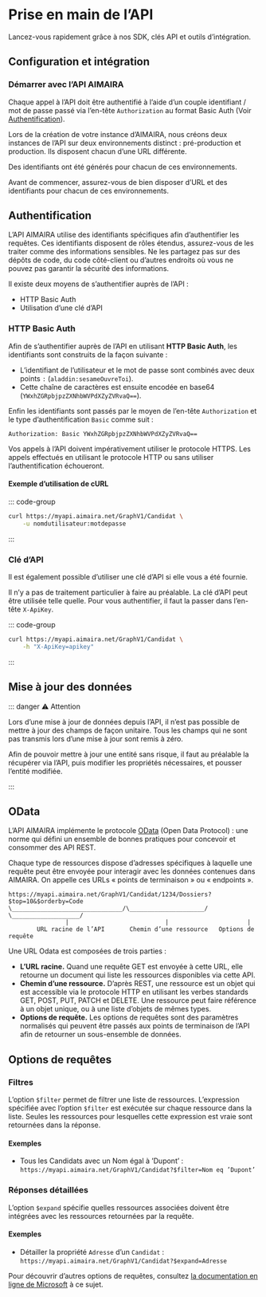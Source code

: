 # Prise en main de l’API

Lancez-vous rapidement grâce à nos SDK, clés API et outils d’intégration.

## Configuration et intégration

### Démarrer avec l’API AIMAIRA

Chaque appel à l’API doit être authentifié à l’aide d’un couple identifiant / mot de passe passé via l’en-tête 
`Authorization` au format Basic Auth (Voir [Authentification](#authentification)).

Lors de la création de votre instance d’AIMAIRA, nous créons deux instances de l’API sur deux environnements distinct : 
pré-production et production. Ils disposent chacun d’une URL différente.

Des identifiants ont été générés pour chacun de ces environnements.

Avant de commencer, assurez-vous de bien disposer d’URL et des identifiants pour chacun de ces environnements.

## Authentification

L’API AIMAIRA utilise des identifiants spécifiques afin d’authentifier les requêtes. Ces identifiants disposent de rôles
étendus, assurez-vous de les traiter comme des informations sensibles. Ne les partagez pas sur des dépôts de code,
du code côté-client ou d’autres endroits où vous ne pouvez pas garantir la sécurité des informations.

Il existe deux moyens de s’authentifier auprès de l’API :

- HTTP Basic Auth
- Utilisation d’une clé d’API

### HTTP Basic Auth

Afin de s’authentifier auprès de l’API en utilisant **HTTP Basic Auth**, les identifiants sont construits de la façon 
suivante :

- L’identifiant de l’utilisateur et le mot de passe sont combinés avec deux points `:`
  (`aladdin:sesameOuvreToi`).
- Cette chaîne de caractères est ensuite encodée en base64
  (`YWxhZGRpbjpzZXNhbWVPdXZyZVRvaQ==`).

Enfin les identifiants sont passés par le moyen de l’en-tête `Authorization` et le type d’authentification `Basic` comme
suit :

```
Authorization: Basic YWxhZGRpbjpzZXNhbWVPdXZyZVRvaQ==
```

Vos appels à l’API doivent impérativement utiliser le protocole HTTPS. Les appels effectués en utilisant le protocole 
HTTP ou sans utiliser l’authentification échoueront.

#### Exemple d’utilisation de cURL

::: code-group

```bash [cURL]
curl https://myapi.aimaira.net/GraphV1/Candidat \
    -u nomdutilisateur:motdepasse
```

:::

### Clé d’API

Il est également possible d’utiliser une clé d’API si elle vous a été fournie.

Il n’y a pas de traitement particulier à faire au préalable. La clé d’API peut être utilisée telle quelle. Pour vous 
authentifier, il faut la passer dans l’en-tête `X-ApiKey`.

::: code-group

```bash [cURL]
curl https://myapi.aimaira.net/GraphV1/Candidat \
    -h "X-ApiKey=apikey"
```

:::

## Mise à jour des données

::: danger ⚠️ Attention

Lors d’une mise à jour de données depuis l’API, il n’est pas possible de mettre à jour des champs de façon unitaire.
Tous les champs qui ne sont pas transmis lors d’une mise à jour sont remis à zéro.

Afin de pouvoir mettre à jour une entité sans risque, il faut au préalable la récupérer via l’API, puis modifier les
propriétés nécessaires, et pousser l’entité modifiée.

:::

## OData

L’API AIMAIRA implémente le protocole [OData][odata] (Open Data Protocol) : une norme qui défini un ensemble de bonnes 
pratiques pour concevoir et consommer des API REST.

Chaque type de ressources dispose d’adresses spécifiques à laquelle une requête peut être envoyée pour interagir avec 
les données contenues dans AIMAIRA. On appelle ces URLs « points de terminaison » ou « endpoints ».

```
https://myapi.aimaira.net/GraphV1/Candidat/1234/Dossiers?$top=10&$orderby=Code
\_______________________________/\_____________________/ \___________________/
                |                           |                      |
        URL racine de l’API       Chemin d’une ressource   Options de requête
```

Une URL Odata est composées de trois parties :

- **L’URL racine.** Quand une requête GET est envoyée à cette URL, elle retourne un document qui liste les ressources 
  disponibles via cette API.
- **Chemin d’une ressource.** D’après REST, une ressource est un objet qui est accessible via le protocole HTTP en 
  utilisant les verbes standards GET, POST, PUT, PATCH et DELETE. Une ressource peut faire référence à un objet unique, 
  ou à une liste d’objets de mêmes types.
- **Options de requête.** Les options de requêtes sont des paramètres normalisés qui peuvent être passés aux points de
  terminaison de l’API afin de retourner un sous-ensemble de données.

## Options de requêtes

### Filtres

L’option `$filter` permet de filtrer une liste de ressources. L’expression spécifiée avec l’option `$filter` est 
exécutée sur chaque ressource dans la liste. Seules les ressources pour lesquelles cette expression est vraie sont 
retournées dans la réponse.

#### Exemples

- Tous les Candidats avec un Nom égal à ’Dupont’ : `https://myapi.aimaira.net/GraphV1/Candidat?$filter=Nom eq ’Dupont’`

### Réponses détaillées

L’option `$expand` spécifie quelles ressources associées doivent être intégrées avec les ressources retournées par la 
requête.

#### Exemples

- Détailler la propriété `Adresse` d’un `Candidat` : `https://myapi.aimaira.net/GraphV1/Candidat?$expand=Adresse`

Pour découvrir d’autres options de requêtes, consultez [la documentation en ligne de Microsoft][odata-query-options] à 
ce sujet.

[odata]: https://learn.microsoft.com/fr-fr/odata/
[odata-query-options]: https://learn.microsoft.com/fr-fr/odata/concepts/queryoptions-overview